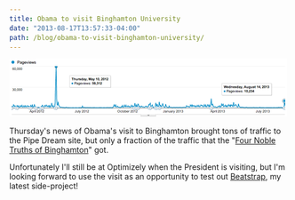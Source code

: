 ```yaml
---
title: Obama to visit Binghamton University
date: "2013-08-17T13:57:33-04:00"
path: /blog/obama-to-visit-binghamton-university/
---
```


![Spike in Google Analytics during the announcement](./pipe-dream-obama-announcement.png)

Thursday's news of Obama's visit to Binghamton brought tons of traffic to the Pipe Dream site, but only a fraction of the traffic that the "[Four Noble Truths of Binghamton](http://www.bupipedream.com/opinion/10245/binghamtons-noble-truths-lived/)" got.

Unfortunately I'll still be at Optimizely when the President is visiting, but I'm looking forward to use the visit as an opportunity to test out [Beatstrap](http://beatstrap.me/), my latest side-project!
